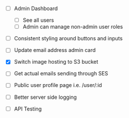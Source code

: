 -   [ ] Admin Dashboard

    -   [ ] See all users
    -   [ ] Admin can manage non-admin user roles

-   [ ] Consistent styling around buttons and inputs
-   [ ] Update email address admin card
-   [x] Switch image hosting to S3 bucket
-   [ ] Get actual emails sending through SES
-   [ ] Public user profile page i.e. /user/:id
-   [ ] Better server side logging
-   [ ] API Testing
